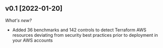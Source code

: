 ## v0.1 [2022-01-20]

_What's new?_

- Added 36 benchmarks and 142 controls to detect Terraform AWS resources deviating from security best practices prior to deployment in your AWS accounts
